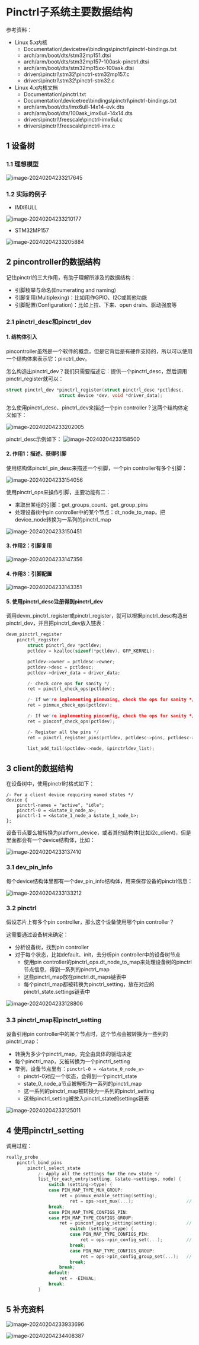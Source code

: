 # Pinctrl子系统主要数据结构

参考资料：

- Linux 5.x内核
  - Documentation\devicetree\bindings\pinctrl\pinctrl-bindings.txt
  - arch/arm/boot/dts/stm32mp151.dtsi
  - arch/arm/boot/dts/stm32mp157-100ask-pinctrl.dtsi  
  - arch/arm/boot/dts/stm32mp15xx-100ask.dtsi
  - drivers\pinctrl\stm32\pinctrl-stm32mp157.c
  - drivers\pinctrl\stm32\pinctrl-stm32.c
- Linux 4.x内核文档
  - Documentation\pinctrl.txt
  - Documentation\devicetree\bindings\pinctrl\pinctrl-bindings.txt
  - arch/arm/boot/dts/imx6ull-14x14-evk.dts
  - arch/arm/boot/dts/100ask_imx6ull-14x14.dts
  - drivers\pinctrl\freescale\pinctrl-imx6ul.c
  - drivers\pinctrl\freescale\pinctrl-imx.c

## 1 设备树

### 1.1 理想模型

![image-20240204233217645](figures/image-20240204233217645.png)

### 1.2 实际的例子

- IMX6ULL

![image-20240204233210177](figures/image-20240204233210177.png)

- STM32MP157

![image-20240204233205884](figures/image-20240204233205884.png)

## 2 pincontroller的数据结构

记住pinctrl的三大作用，有助于理解所涉及的数据结构：

- 引脚枚举与命名(Enumerating and naming)
- 引脚复用(Multiplexing)：比如用作GPIO、I2C或其他功能
- 引脚配置(Configuration)：比如上拉、下来、open drain、驱动强度等

### 2.1 pinctrl_desc和pinctrl_dev

#### 1. 结构体引入

pincontroller虽然是一个软件的概念，但是它背后是有硬件支持的，所以可以使用一个结构体来表示它：pinctrl_dev。

怎么构造出pinctrl_dev？我们只需要描述它：提供一个pinctrl_desc，然后调用pinctrl_register就可以：

```c
struct pinctrl_dev *pinctrl_register(struct pinctrl_desc *pctldesc,
				    struct device *dev, void *driver_data);
```

怎么使用pinctrl_desc、pinctrl_dev来描述一个pin controller？这两个结构体定义如下：

![image-20240204233202005](figures/image-20240204233202005.png)

pinctrl_desc示例如下：
![image-20240204233158500](figures/image-20240204233158500.png)

#### 2. 作用1：描述、获得引脚

使用结构体pinctrl_pin_desc来描述一个引脚，一个pin controller有多个引脚：

![image-20240204233154056](figures/image-20240204233154056.png)



使用pinctrl_ops来操作引脚，主要功能有二：

- 来取出某组的引脚：get_groups_count、get_group_pins
- 处理设备树中pin controller中的某个节点：dt_node_to_map，把device_node转换为一系列的pinctrl_map

![image-20240204233150451](figures/image-20240204233150451.png)

#### 3. 作用2：引脚复用

![image-20240204233147356](figures/image-20240204233147356.png)

#### 4. 作用3：引脚配置

![image-20240204233143351](figures/image-20240204233143351.png)

#### 5. 使用pinctrl_desc注册得到pinctrl_dev

调用devm_pinctrl_register或pinctrl_register，就可以根据pinctrl_desc构造出pinctrl_dev，并且把pinctrl_dev放入链表：

```c
devm_pinctrl_register
    pinctrl_register
    	struct pinctrl_dev *pctldev;
		pctldev = kzalloc(sizeof(*pctldev), GFP_KERNEL);

		pctldev->owner = pctldesc->owner;
		pctldev->desc = pctldesc;
		pctldev->driver_data = driver_data;

		/- check core ops for sanity */
		ret = pinctrl_check_ops(pctldev);

		/- If we're implementing pinmuxing, check the ops for sanity */
		ret = pinmux_check_ops(pctldev);

		/- If we're implementing pinconfig, check the ops for sanity */
		ret = pinconf_check_ops(pctldev);

		/- Register all the pins */
		ret = pinctrl_register_pins(pctldev, pctldesc->pins, pctldesc->npins);

		list_add_tail(&pctldev->node, &pinctrldev_list);
```

## 3 client的数据结构

在设备树中，使用pinctrl时格式如下：

```shell
/- For a client device requiring named states */
device {
    pinctrl-names = "active", "idle";
    pinctrl-0 = <&state_0_node_a>;
    pinctrl-1 = <&state_1_node_a &state_1_node_b>;
};
```

设备节点要么被转换为platform_device，或者其他结构体(比如i2c_client)，但是里面都会有一个device结构体，比如：

![image-20240204233137410](figures/image-20240204233137410.png)

### 3.1 dev_pin_info

每个device结构体里都有一个dev_pin_info结构体，用来保存设备的pinctrl信息：

![image-20240204233133212](figures/image-20240204233133212.png)

### 3.2 pinctrl

假设芯片上有多个pin controller，那么这个设备使用哪个pin controller？

这需要通过设备树来确定：

- 分析设备树，找到pin controller
- 对于每个状态，比如default、init，去分析pin controller中的设备树节点
  - 使用pin controller的pinctrl_ops.dt_node_to_map来处理设备树的pinctrl节点信息，得到一系列的pinctrl_map
  - 这些pinctrl_map放在pinctrl.dt_maps链表中
  - 每个pinctrl_map都被转换为pinctrl_setting，放在对应的pinctrl_state.settings链表中

![image-20240204233128806](figures/image-20240204233128806.png)

### 3.3 pinctrl_map和pinctrl_setting

设备引用pin controller中的某个节点时，这个节点会被转换为一些列的pinctrl_map：

- 转换为多少个pinctrl_map，完全由具体的驱动决定
- 每个pinctrl_map，又被转换为一个pinctrl_setting
- 举例，设备节点里有：`pinctrl-0 = <&state_0_node_a>`
  - pinctrl-0对应一个状态，会得到一个pinctrl_state
  - state_0_node_a节点被解析为一系列的pinctrl_map
  - 这一系列的pinctrl_map被转换为一系列的pinctrl_setting
  - 这些pinctrl_setting被放入pinctrl_state的settings链表

![image-20240204233125011](figures/image-20240204233125011.png)

## 4 使用pinctrl_setting

调用过程：

```c
really_probe
	pinctrl_bind_pins
		pinctrl_select_state
			/- Apply all the settings for the new state */
			list_for_each_entry(setting, &state->settings, node) {
				switch (setting->type) {
				case PIN_MAP_TYPE_MUX_GROUP:
					ret = pinmux_enable_setting(setting);
                       	ret = ops->set_mux(...);					// >>设置引脚复用
				break;
				case PIN_MAP_TYPE_CONFIGS_PIN:
				case PIN_MAP_TYPE_CONFIGS_GROUP:
					ret = pinconf_apply_setting(setting);			// >>设置引脚配置信息
                        switch (setting->type) {
						case PIN_MAP_TYPE_CONFIGS_PIN:
							ret = ops->pin_config_set(...);			// -->>单独配置某个引脚
                        break;
                        case PIN_MAP_TYPE_CONFIGS_GROUP:
							ret = ops->pin_config_group_set(...); 	// -->>配置某个组
                        break;
					break;
				default:
					ret = -EINVAL;
				break;
			}
```

## 5 补充资料

![image-20240204233933696](figures/image-20240204233933696.png)

![image-20240204234408387](figures/image-20240204234408387.png)

